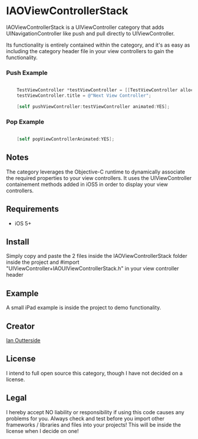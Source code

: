 # IAOViewControllerStack

IAOViewControllerStack is a UIViewController category that adds UINavigationController like push and pull directly to UIViewController.

Its functionality is entirely contained within the category, and it's as easy as including the category header file in your view controllers to gain the functionality.

### Push Example

``` objective-c

	TestViewController *testViewController = [[TestViewController alloc] initWithNibName:@"TestViewController" bundle:[NSBundle mainBundle]];
    testViewController.title = @"Next View Controller";
    
    [self pushViewController:testViewController animated:YES];

```

### Pop Example

``` objective-c

	[self popViewControllerAnimated:YES];

```

## Notes
The category leverages the Objective-C runtime to dynamically associate the required properties to your view controllers.  It uses the UIViewController containement methods added in iOS5 in order to display your view controllers.

## Requirements
 - iOS 5+

## Install
Simply copy and paste the 2 files inside the IAOViewControllerStack folder inside the project and #import "UIViewController+IAOUIViewControllerStack.h" in your view controller header

## Example
A small iPad example is inside the project to demo functionality.

## Creator
[Ian Outterside](http://www.twitter.com/ianoshorty)

## License
I intend to full open source this category, though I have not decided on a license.

## Legal
I hereby accept NO liability or responsibility if using this code causes any problems for you.  Always check and test before you import other frameworks / libraries and files into your projects!  This will be inside the license when I decide on one!